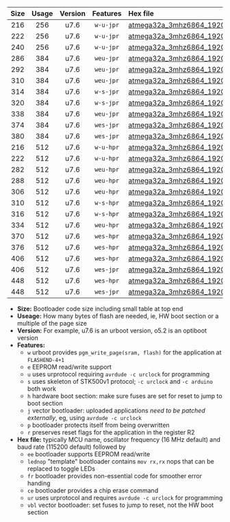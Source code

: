 |Size|Usage|Version|Features|Hex file|
|:-:|:-:|:-:|:-:|:--|
|216|256|u7.6|`w-u-jpr`|[atmega32a_3mhz6864_19200bps_ur_vbl.hex](https://raw.githubusercontent.com/stefanrueger/urboot/main/atmega32a_3mhz6864_19200bps_ur_vbl.hex)|
|222|256|u7.6|`w-u-jpr`|[atmega32a_3mhz6864_19200bps_lednop_ur_vbl.hex](https://raw.githubusercontent.com/stefanrueger/urboot/main/atmega32a_3mhz6864_19200bps_lednop_ur_vbl.hex)|
|240|256|u7.6|`w-u-jpr`|[atmega32a_3mhz6864_19200bps_lednop_fr_ur_vbl.hex](https://raw.githubusercontent.com/stefanrueger/urboot/main/atmega32a_3mhz6864_19200bps_lednop_fr_ur_vbl.hex)|
|286|384|u7.6|`weu-jpr`|[atmega32a_3mhz6864_19200bps_ee_ur_vbl.hex](https://raw.githubusercontent.com/stefanrueger/urboot/main/atmega32a_3mhz6864_19200bps_ee_ur_vbl.hex)|
|292|384|u7.6|`weu-jpr`|[atmega32a_3mhz6864_19200bps_ee_lednop_ur_vbl.hex](https://raw.githubusercontent.com/stefanrueger/urboot/main/atmega32a_3mhz6864_19200bps_ee_lednop_ur_vbl.hex)|
|310|384|u7.6|`weu-jpr`|[atmega32a_3mhz6864_19200bps_ee_lednop_fr_ur_vbl.hex](https://raw.githubusercontent.com/stefanrueger/urboot/main/atmega32a_3mhz6864_19200bps_ee_lednop_fr_ur_vbl.hex)|
|314|384|u7.6|`w-s-jpr`|[atmega32a_3mhz6864_19200bps_vbl.hex](https://raw.githubusercontent.com/stefanrueger/urboot/main/atmega32a_3mhz6864_19200bps_vbl.hex)|
|320|384|u7.6|`w-s-jpr`|[atmega32a_3mhz6864_19200bps_lednop_vbl.hex](https://raw.githubusercontent.com/stefanrueger/urboot/main/atmega32a_3mhz6864_19200bps_lednop_vbl.hex)|
|338|384|u7.6|`weu-jpr`|[atmega32a_3mhz6864_19200bps_ee_lednop_fr_ce_ur_vbl.hex](https://raw.githubusercontent.com/stefanrueger/urboot/main/atmega32a_3mhz6864_19200bps_ee_lednop_fr_ce_ur_vbl.hex)|
|374|384|u7.6|`wes-jpr`|[atmega32a_3mhz6864_19200bps_ee_vbl.hex](https://raw.githubusercontent.com/stefanrueger/urboot/main/atmega32a_3mhz6864_19200bps_ee_vbl.hex)|
|380|384|u7.6|`wes-jpr`|[atmega32a_3mhz6864_19200bps_ee_lednop_vbl.hex](https://raw.githubusercontent.com/stefanrueger/urboot/main/atmega32a_3mhz6864_19200bps_ee_lednop_vbl.hex)|
|216|512|u7.6|`w-u-hpr`|[atmega32a_3mhz6864_19200bps_ur.hex](https://raw.githubusercontent.com/stefanrueger/urboot/main/atmega32a_3mhz6864_19200bps_ur.hex)|
|222|512|u7.6|`w-u-hpr`|[atmega32a_3mhz6864_19200bps_lednop_ur.hex](https://raw.githubusercontent.com/stefanrueger/urboot/main/atmega32a_3mhz6864_19200bps_lednop_ur.hex)|
|282|512|u7.6|`weu-hpr`|[atmega32a_3mhz6864_19200bps_ee_ur.hex](https://raw.githubusercontent.com/stefanrueger/urboot/main/atmega32a_3mhz6864_19200bps_ee_ur.hex)|
|288|512|u7.6|`weu-hpr`|[atmega32a_3mhz6864_19200bps_ee_lednop_ur.hex](https://raw.githubusercontent.com/stefanrueger/urboot/main/atmega32a_3mhz6864_19200bps_ee_lednop_ur.hex)|
|306|512|u7.6|`weu-hpr`|[atmega32a_3mhz6864_19200bps_ee_lednop_fr_ur.hex](https://raw.githubusercontent.com/stefanrueger/urboot/main/atmega32a_3mhz6864_19200bps_ee_lednop_fr_ur.hex)|
|310|512|u7.6|`w-s-hpr`|[atmega32a_3mhz6864_19200bps.hex](https://raw.githubusercontent.com/stefanrueger/urboot/main/atmega32a_3mhz6864_19200bps.hex)|
|316|512|u7.6|`w-s-hpr`|[atmega32a_3mhz6864_19200bps_lednop.hex](https://raw.githubusercontent.com/stefanrueger/urboot/main/atmega32a_3mhz6864_19200bps_lednop.hex)|
|334|512|u7.6|`weu-hpr`|[atmega32a_3mhz6864_19200bps_ee_lednop_fr_ce_ur.hex](https://raw.githubusercontent.com/stefanrueger/urboot/main/atmega32a_3mhz6864_19200bps_ee_lednop_fr_ce_ur.hex)|
|370|512|u7.6|`wes-hpr`|[atmega32a_3mhz6864_19200bps_ee.hex](https://raw.githubusercontent.com/stefanrueger/urboot/main/atmega32a_3mhz6864_19200bps_ee.hex)|
|376|512|u7.6|`wes-hpr`|[atmega32a_3mhz6864_19200bps_ee_lednop.hex](https://raw.githubusercontent.com/stefanrueger/urboot/main/atmega32a_3mhz6864_19200bps_ee_lednop.hex)|
|406|512|u7.6|`wes-hpr`|[atmega32a_3mhz6864_19200bps_ee_lednop_fr.hex](https://raw.githubusercontent.com/stefanrueger/urboot/main/atmega32a_3mhz6864_19200bps_ee_lednop_fr.hex)|
|406|512|u7.6|`wes-jpr`|[atmega32a_3mhz6864_19200bps_ee_lednop_fr_vbl.hex](https://raw.githubusercontent.com/stefanrueger/urboot/main/atmega32a_3mhz6864_19200bps_ee_lednop_fr_vbl.hex)|
|448|512|u7.6|`wes-hpr`|[atmega32a_3mhz6864_19200bps_ee_lednop_fr_ce.hex](https://raw.githubusercontent.com/stefanrueger/urboot/main/atmega32a_3mhz6864_19200bps_ee_lednop_fr_ce.hex)|
|448|512|u7.6|`wes-jpr`|[atmega32a_3mhz6864_19200bps_ee_lednop_fr_ce_vbl.hex](https://raw.githubusercontent.com/stefanrueger/urboot/main/atmega32a_3mhz6864_19200bps_ee_lednop_fr_ce_vbl.hex)|

- **Size:** Bootloader code size including small table at top end
- **Useage:** How many bytes of flash are needed, ie, HW boot section or a multiple of the page size
- **Version:** For example, u7.6 is an urboot version, o5.2 is an optiboot version
- **Features:**
  + `w` urboot provides `pgm_write_page(sram, flash)` for the application at `FLASHEND-4+1`
  + `e` EEPROM read/write support
  + `u` uses urprotocol requiring `avrdude -c urclock` for programming
  + `s` uses skeleton of STK500v1 protocol; `-c urclock` and `-c arduino` both work
  + `h` hardware boot section: make sure fuses are set for reset to jump to boot section
  + `j` vector bootloader: uploaded applications *need to be patched externally*, eg, using `avrdude -c urclock`
  + `p` bootloader protects itself from being overwritten
  + `r` preserves reset flags for the application in the register R2
- **Hex file:** typically MCU name, oscillator frequency (16 MHz default) and baud rate (115200 default) followed by
  + `ee` bootloader supports EEPROM read/write
  + `lednop` "template" bootloader contains `mov rx,rx` nops that can be replaced to toggle LEDs
  + `fr` bootloader provides non-essential code for smoother error handing
  + `ce` bootloader provides a chip erase command
  + `ur` uses urprotocol and requires `avrdude -c urclock` for programming
  + `vbl` vector bootloader: set fuses to jump to reset, not the HW boot section
